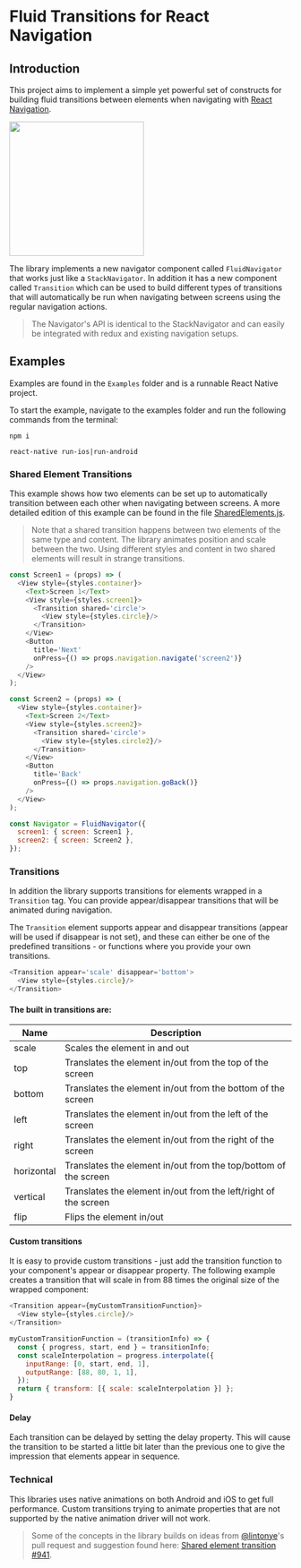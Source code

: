 # Fluid Transitions for React Navigation

## Introduction
This project aims to implement a simple yet powerful set of constructs for building fluid transitions between elements when navigating with [React Navigation](https://reactnavigation.org).

<img src="https://github.com/fram-x/FluidTransitions/blob/develop/docs/example.gif" width="240">

The library implements a new navigator component called `FluidNavigator` that works just like a `StackNavigator`. In addition it has a new component called `Transition` which can be used to build different types of transitions that will automatically be run when navigating between screens using the regular navigation actions.

> The Navigator's API is identical to the StackNavigator and can easily be integrated with redux and existing navigation setups.

## Examples
Examples are found in the `Examples` folder and is a runnable React Native project.

To start the example, navigate to the examples folder and run the following commands from the terminal:

`npm i`

`react-native run-ios|run-android`

### Shared Element Transitions
This example shows how two elements can be set up to automatically transition between each other when navigating between screens. A more detailed edition of this example can be found in the file [SharedElements.js](./Examples/src/SharedElements.js).

> Note that a shared transition happens between two elements of the same type and content. The library animates position and scale between the two. Using different styles and content in two shared elements will result in strange transitions.

```javascript
const Screen1 = (props) => (
  <View style={styles.container}>
    <Text>Screen 1</Text>
    <View style={styles.screen1}>
      <Transition shared='circle'>
        <View style={styles.circle}/>
      </Transition>
    </View>
    <Button
      title='Next'
      onPress={() => props.navigation.navigate('screen2')}
    />
  </View>
);

const Screen2 = (props) => (
  <View style={styles.container}>
    <Text>Screen 2</Text>
    <View style={styles.screen2}>
      <Transition shared='circle'>
        <View style={styles.circle2}/>
      </Transition>
    </View>
    <Button
      title='Back'
      onPress={() => props.navigation.goBack()}
    />
  </View>
);

const Navigator = FluidNavigator({
  screen1: { screen: Screen1 },
  screen2: { screen: Screen2 },
});

```

### Transitions
In addition the library supports transitions for elements wrapped in a `Transition` tag. You can provide appear/disappear transitions that will be animated during navigation.

The `Transition` element supports appear and disappear transitions (appear will be used if disappear is not set), and these can either be one of the predefined transitions - or functions where you provide your own transitions.

```javascript
<Transition appear='scale' disappear='bottom'>
  <View style={styles.circle}/>
</Transition>
```

#### The built in transitions are:

| Name        | Description | 
| ----------  | ------------- | 
| scale      	| Scales the element in and out | 
| top      	| Translates the element in/out from the top of the screen | 
| bottom | Translates the element in/out from the bottom of the screen | 
| left | Translates the element in/out from the left of the screen | 
| right | Translates the element in/out from the right of the screen | 
| horizontal | Translates the element in/out from the top/bottom of the screen | 
| vertical | Translates the element in/out from the left/right of the screen | 
| flip | Flips the element in/out | 

#### Custom transitions
It is easy to provide custom transitions - just add the transition function to your component's appear or disappear property. The following example creates a transition that will scale in from 88 times the original size of the wrapped component:

```javascript
<Transition appear={myCustomTransitionFunction}>
  <View style={styles.circle}/>
</Transition>

myCustomTransitionFunction = (transitionInfo) => {
  const { progress, start, end } = transitionInfo;
  const scaleInterpolation = progress.interpolate({
    inputRange: [0, start, end, 1],
    outputRange: [88, 80, 1, 1],
  });
  return { transform: [{ scale: scaleInterpolation }] };
}
```

#### Delay
Each transition can be delayed by setting the delay property. This will cause the transition to be started a little bit later than the previous one to give the impression that elements appear in sequence.

### Technical
This libraries uses native animations on both Android and iOS to get full performance. Custom transitions trying to animate properties that are not supported by the native animation driver will not work.

> Some of the concepts in the library builds on ideas from [@lintonye](https://github.com/lintonye)'s pull request and suggestion found here: [Shared element transition #941](https://github.com/react-navigation/react-navigation/pull/941).
